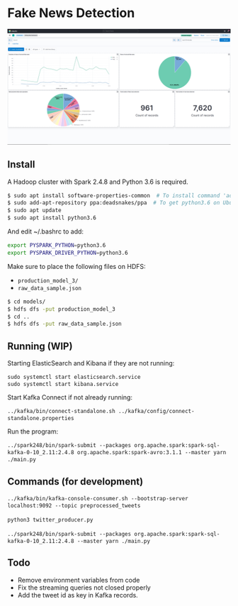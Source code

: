 # Fake News Detection

![Kibana screenshot](docs/screenshot_kibana_1.png)

## Install
A Hadoop cluster with Spark 2.4.8 and Python 3.6 is required.

```sh
$ sudo apt install software-properties-common  # To install command 'add-apt-repository'
$ sudo add-apt-repository ppa:deadsnakes/ppa  # To get python3.6 on Ubuntu 20.04
$ sudo apt update
$ sudo apt install python3.6
```

And edit ~/.bashrc to add:
```sh
export PYSPARK_PYTHON=python3.6
export PYSPARK_DRIVER_PYTHON=python3.6
```

Make sure to place the following files on HDFS:
- `production_model_3/`
- `raw_data_sample.json`

```sh
$ cd models/
$ hdfs dfs -put production_model_3
$ cd ..
$ hdfs dfs -put raw_data_sample.json
```

## Running (WIP)
Starting ElasticSearch and Kibana if they are not running:
```
sudo systemctl start elasticsearch.service
sudo systemctl start kibana.service
```

Start Kafka Connect if not already running:
```
../kafka/bin/connect-standalone.sh ../kafka/config/connect-standalone.properties
```

Run the program:
```
../spark248/bin/spark-submit --packages org.apache.spark:spark-sql-kafka-0-10_2.11:2.4.8 org.apache.spark:spark-avro:3.1.1 --master yarn ./main.py
```

## Commands (for development)

```
../kafka/bin/kafka-console-consumer.sh --bootstrap-server localhost:9092 --topic preprocessed_tweets

python3 twitter_producer.py

../spark248/bin/spark-submit --packages org.apache.spark:spark-sql-kafka-0-10_2.11:2.4.8 --master yarn ./main.py
```


## Todo
- Remove environment variables from code
- Fix the streaming queries not closed properly
- Add the tweet id as key in Kafka records.
